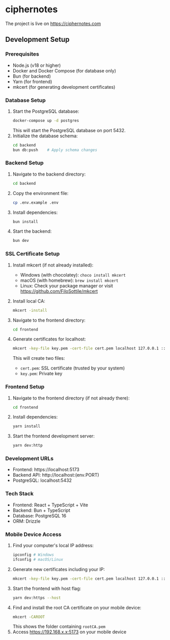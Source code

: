 # ciphernotes

The project is live on https://ciphernotes.com

## Development Setup

### Prerequisites
- Node.js (v18 or higher)
- Docker and Docker Compose (for database only)
- Bun (for backend)
- Yarn (for frontend)
- mkcert (for generating development certificates)

### Database Setup
1. Start the PostgreSQL database:
   ```bash
   docker-compose up -d postgres
   ```
   This will start the PostgreSQL database on port 5432.
2. Initialize the database schema:
   ```bash
   cd backend
   bun db:push    # Apply schema changes
   ```

### Backend Setup
1. Navigate to the backend directory:
   ```bash
   cd backend
   ```
2. Copy the environment file:
   ```bash
   cp .env.example .env
   ```
3. Install dependencies:
   ```bash
   bun install
   ```
4. Start the backend:
   ```bash
   bun dev
   ```

### SSL Certificate Setup
1. Install mkcert (if not already installed):
   - Windows (with chocolatey): `choco install mkcert`
   - macOS (with homebrew): `brew install mkcert`
   - Linux: Check your package manager or visit https://github.com/FiloSottile/mkcert

2. Install local CA:
   ```bash
   mkcert -install
   ```

3. Navigate to the frontend directory:
   ```bash
   cd frontend
   ```

4. Generate certificates for localhost:
   ```bash
   mkcert -key-file key.pem -cert-file cert.pem localhost 127.0.0.1 ::1
   ```
   This will create two files:
   - `cert.pem`: SSL certificate (trusted by your system)
   - `key.pem`: Private key

### Frontend Setup
1. Navigate to the frontend directory (if not already there):
   ```bash
   cd frontend
   ```
2. Install dependencies:
   ```bash
   yarn install
   ```
3. Start the frontend development server:
   ```bash
   yarn dev:http
   ```

### Development URLs
- Frontend: https://localhost:5173
- Backend API: http://localhost:(env.PORT)
- PostgreSQL: localhost:5432

### Tech Stack
- Frontend: React + TypeScript + Vite
- Backend: Bun + TypeScript
- Database: PostgreSQL 16
- ORM: Drizzle

### Mobile Device Access
1. Find your computer's local IP address:
   ```bash
   ipconfig # Windows
   ifconfig # macOS/Linux
   ```
2. Generate new certificates including your IP:
   ```bash
   mkcert -key-file key.pem -cert-file cert.pem localhost 127.0.0.1 ::1 192.168.x.x
   ```
3. Start the frontend with host flag:
   ```bash
   yarn dev:https --host
   ```
4. Find and install the root CA certificate on your mobile device:
   ```bash
   mkcert -CAROOT
   ```
   This shows the folder containing `rootCA.pem`
5. Access https://192.168.x.x:5173 on your mobile device
